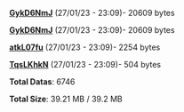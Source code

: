 [**GykD6NmJ**](/data/GykD6NmJ.txt) (27/01/23 - 23:09)- 20609 bytes

[**GykD6NmJ**](/data/GykD6NmJ.txt) (27/01/23 - 23:09)- 20609 bytes

[**atkL07fu**](/data/atkL07fu.txt) (27/01/23 - 23:09)- 2254 bytes

[**TqsLKhkN**](/data/TqsLKhkN.txt) (27/01/23 - 23:09)- 504 bytes

**Total Datas**: 6746

**Total Size**: 39.21 MB / 39.2 MB
